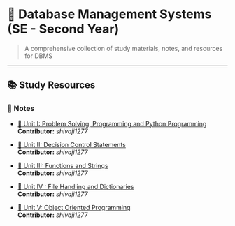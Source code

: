 # 📘 Database Management Systems (SE - Second Year)

> A comprehensive collection of study materials, notes, and resources for DBMS

---

## 📚 Study Resources

### 📖 Notes
- [📘 Unit I: Problem Solving, Programming and Python Programming](https://drive.google.com/file/d/15b4q15m0AEHNwrxN_ztLiu2w_x0V7stN/view?usp=sharing)  
  **Contributor:** *shivaji1277*

 - [📘 Unit II: Decision Control Statements](https://drive.google.com/file/d/1N6wH9Tyj65Zmtk8H1JuHVjSLwOuULH9W/view?usp=sharing)  
  **Contributor:** *shivaji1277*

- [📘 Unit III: Functions and Strings](https://drive.google.com/file/d/1gTsYNGJKFlFFPD936TMSJL3AfPlFP8uG/view?usp=sharing)  
  **Contributor:** *shivaji1277*

- [📘 Unit IV : File Handling and Dictionaries](https://drive.google.com/file/d/1KUsHWK_FAQ2DUTBJ-Gp_0Dv-RBtJPIz4/view?usp=sharing)  
  **Contributor:** *shivaji1277*

- [📘 Unit V: Object Oriented Programming](https://drive.google.com/file/d/16mWdNXQFSUEe4znkCJHjN0aQp98PujnA/view?usp=sharing)  
  **Contributor:** *shivaji1277*

  
